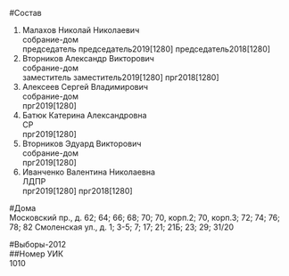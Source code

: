 #Состав  
1. Малахов Николай Николаевич  
    собрание-дом  
    председатель председатель2019[1280] председатель2018[1280]  
2. Вторников Александр Викторович  
    собрание-дом  
    заместитель заместитель2019[1280] прг2018[1280]  
3. Алексеев Сергей Владимирович  
    собрание-дом  
    прг2019[1280]  
4. Батюк Катерина Александровна  
    СР  
    прг2019[1280]  
5. Вторников Эдуард Викторович  
    собрание-дом  
    прг2019[1280]  
6. Иванченко Валентина Николаевна  
    ЛДПР  
    прг2019[1280] прг2018[1280]  
  
#Дома  
Московский пр., д. 62; 64; 66; 68; 70; 70, корп.2; 70, корп.З; 72; 74; 76; 78; 82 Смоленская ул., д. 1; 3-5; 7; 17; 21; 21Б; 23; 29; 31/20  
  
#Выборы-2012  
##Номер УИК  
1010  
